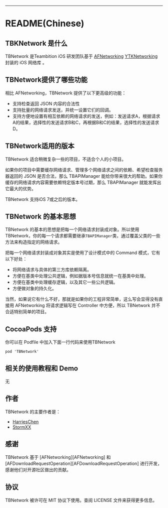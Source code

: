 ---
README(Chinese)
==========

## TBKNetwork 是什么

TBNetwork 是Teambition iOS 研发团队基于 [AFNetworking]() [YTKNetworking]() 封装的 iOS 网络库 。

## TBNetwork提供了哪些功能

相比 AFNetworking，TBNetwork 提供了以下更高级的功能：

 * 支持检查返回 JSON 内容的合法性
 * 支持批量的网络请求发送，并统一设置它们的回调。
 * 支持方便地设置有相互依赖的网络请求的发送，例如：发送请求A，根据请求A的结果，选择性的发送请求B和C，再根据B和C的结果，选择性的发送请求D。

## TBNetwork适用的版本

TBNetwork 适合稍微复杂一些的项目，不适合个人的小项目。

如果你的项目中需要缓存网络请求、管理多个网络请求之间的依赖、希望检查服务器返回的 JSON 是否合法，那么 TBAPIManager 能给你带来很大的帮助。如果你缓存的网络请求内容需要依赖特定版本号过期，那么 TBAPIManager 就能发挥出它最大的优势。

TBNetwork 支持iOS 7或之后的版本。

## TBNetwork 的基本思想

TBNetwork 的基本的思想是把每一个网络请求封装成对象。所以使用 TBNetwork，你的每一个请求都需要继承`TBAPIManager`类，通过覆盖父类的一些方法来构造指定的网络请求。

把每一个网络请求封装成对象其实是使用了设计模式中的 Command 模式，它有以下好处：

 * 将网络请求与具体的第三方库依赖隔离。
 * 方便在基类中处理公共逻辑，例如据版本号信息就统一在基类中处理。
 * 方便在基类中处理缓存逻辑，以及其它一些公共逻辑。
 * 方便做对象的持久化。

当然，如果说它有什么不好，那就是如果你的工程非常简单，这么写会显得没有直接用 AFNetworking 将请求逻辑写在 Controller 中方便，所以 TBNetwork 并不合适特别简单的项目。

## CocoaPods 支持

你可以在 Podfile 中加入下面一行代码来使用TBNetwork

    pod 'TBNetwork'

## 相关的使用教程和 Demo

 无

## 作者

TBNetwork 的主要作者是：

* [HarriesChen](https://github.com/mrchenhao)
* [StormXX](https://github.com/StormXX)

## 感谢

TBNetwork 基于 [AFNetworking][AFNetworking] 和 [AFDownloadRequestOperation][AFDownloadRequestOperation] 进行开发，感谢他们对开源社区做出的贡献。

## 协议

TBNetwork 被许可在 MIT 协议下使用。查阅 LICENSE 文件来获得更多信息。


